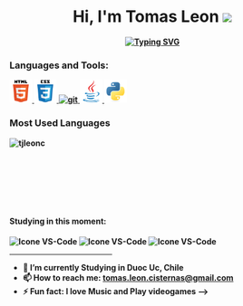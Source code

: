 <h1 align="center"><b>Hi, I'm Tomas Leon<b/> <img src="https://media.giphy.com/media/hvRJCLFzcasrR4ia7z/giphy.gif" width="35"></h1>

<p align="center">
<a href="https://github.com/tjleonc"><img src="https://readme-typing-svg.herokuapp.com?font=Fira+Code&pause=1000&random=false&width=435&lines=Software+Engineering+Student;Currently+learning+WEB+DEVELOPMENT;Self-Taught+Front-End+Developer" alt="Typing SVG" /></a>
</p>

<h3 align="left">Languages and Tools:</h3>
<p align="left"></a> <a href="" target = "_blank" rel="noreferrer"> <img src="https://raw.githubusercontent.com/devicons/devicon/master/icons/html5/html5-original-wordmark.svg" alt="html5" width="40" height="40"/> </a> <a href="https://www.w3schools.com/css/" target="_blank" rel="noreferrer"> <img src="https://raw.githubusercontent.com/devicons/devicon/master/icons/css3/css3-original-wordmark.svg" alt="css3" width="40" height="40"/><a href="https://git-scm.com/" target="_blank" rel="noreferrer"> <img src="https://www.vectorlogo.zone/logos/git-scm/git-scm-icon.svg" alt="git" width="40" height="40"/> </a> <a href="https://www.java.com" target="_blank" rel="noreferrer"> <img src="https://raw.githubusercontent.com/devicons/devicon/master/icons/java/java-original.svg" alt="java" width="40" height="40"/> </a> <a href="https://www.python.org" rel="nofollow" class=""> <img src="https://raw.githubusercontent.com/devicons/devicon/master/icons/python/python-original.svg" alt="python" width="40" height="40" style="max-width: 100%;"> </a> </p>

<h3>Most Used Languages</h3>

<p><img align="left" src="https://github-readme-stats.vercel.app/api/top-langs?username=tjleonc&show_icons=true&theme=dark&locale=en&layout=compact" alt="tjleonc" /></p>
<br><br><br><br><br><br><br>

#### Studying in this moment:
  <img height="48px" width="48px" alt="Icone VS-Code" src="https://skillicons.dev/icons?i=javascript"/>
  <img height="48px" width="48px" alt="Icone VS-Code" src="https://skillicons.dev/icons?i=tailwind"/>
  <img height="48px" width="48px" alt="Icone VS-Code" src="https://skillicons.dev/icons?i=react"/>

<hr width="36%" >



- 🌱 I’m currently Studying in Duoc Uc, Chile
- 📫 How to reach me: tomas.leon.cisternas@gmail.com
- ⚡ Fun fact: I love Music and Play videogames
-->
